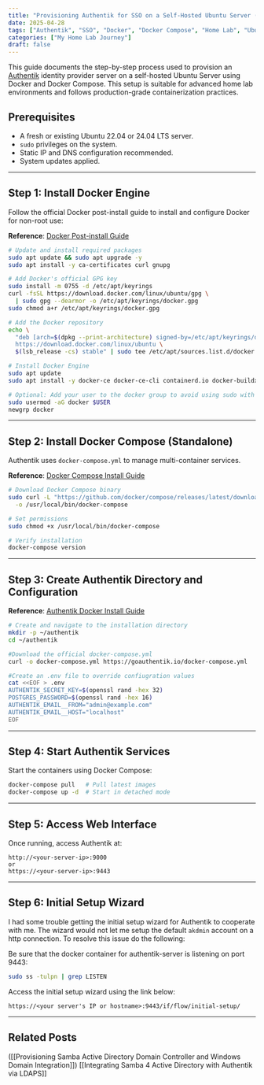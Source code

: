 ```yaml
---
title: "Provisioning Authentik for SSO on a Self-Hosted Ubuntu Server (Docker-Based)"
date: 2025-04-28
tags: ["Authentik", "SSO", "Docker", "Docker Compose", "Home Lab", "Ubuntu Server", "Authentication"]
categories: ["My Home Lab Journey"]
draft: false
---
```


This guide documents the step-by-step process used to provision an [Authentik](https://goauthentik.io) identity provider server on a self-hosted Ubuntu Server using Docker and Docker Compose. This setup is suitable for advanced home lab environments and follows production-grade containerization practices.

## Prerequisites

- A fresh or existing Ubuntu 22.04 or 24.04 LTS server.
- `sudo` privileges on the system.
- Static IP and DNS configuration recommended.
- System updates applied.

---

## Step 1: Install Docker Engine

Follow the official Docker post-install guide to install and configure Docker for non-root use:

**Reference**: [Docker Post-install Guide](https://docs.docker.com/engine/install/linux-postinstall/)

```bash
# Update and install required packages
sudo apt update && sudo apt upgrade -y
sudo apt install -y ca-certificates curl gnupg

# Add Docker's official GPG key
sudo install -m 0755 -d /etc/apt/keyrings
curl -fsSL https://download.docker.com/linux/ubuntu/gpg \
  | sudo gpg --dearmor -o /etc/apt/keyrings/docker.gpg
sudo chmod a+r /etc/apt/keyrings/docker.gpg

# Add the Docker repository
echo \
  "deb [arch=$(dpkg --print-architecture) signed-by=/etc/apt/keyrings/docker.gpg] \
  https://download.docker.com/linux/ubuntu \
  $(lsb_release -cs) stable" | sudo tee /etc/apt/sources.list.d/docker.list > /dev/null

# Install Docker Engine
sudo apt update
sudo apt install -y docker-ce docker-ce-cli containerd.io docker-buildx-plugin docker-compose-plugin

# Optional: Add your user to the docker group to avoid using sudo with every docker command
sudo usermod -aG docker $USER
newgrp docker
```

---

## Step 2: Install Docker Compose (Standalone)

Authentik uses `docker-compose.yml` to manage multi-container services.

**Reference**: [Docker Compose Install Guide](https://docker-docs.uclv.cu/compose/install/)

```bash
# Download Docker Compose binary
sudo curl -L "https://github.com/docker/compose/releases/latest/download/docker-compose-$(uname -s)-$(uname -m)" \
  -o /usr/local/bin/docker-compose

# Set permissions
sudo chmod +x /usr/local/bin/docker-compose

# Verify installation
docker-compose version
```

---

## Step 3: Create Authentik Directory and Configuration

**Reference**: [Authentik Docker Install Guide](https://docs.goauthentik.io/docs/install-config/install/docker-compose)

```bash
# Create and navigate to the installation directory
mkdir -p ~/authentik
cd ~/authentik

#Download the official docker-compose.yml
curl -o docker-compose.yml https://goauthentik.io/docker-compose.yml

#Create an .env file to override confiugration values
cat <<EOF > .env
AUTHENTIK_SECRET_KEY=$(openssl rand -hex 32)
POSTGRES_PASSWORD=$(openssl rand -hex 16)
AUTHENTIK_EMAIL__FROM="admin@example.com"
AUTHENTIK_EMAIL__HOST="localhost"
EOF
```

---

## Step 4: Start Authentik Services

Start the containers using Docker Compose:

```bash
docker-compose pull   # Pull latest images
docker-compose up -d  # Start in detached mode
```

---

## Step 5: Access Web Interface

Once running, access Authentik at:

```
http://<your-server-ip>:9000
or
https://<your-server-ip>:9443
```

---

## Step 6: Initial Setup Wizard

I had some trouble getting the initial setup wizard for Authentik to cooperate with me. The wizard would not let me setup the default `akdmin` account on a http connection. To resolve this issue do the following:

Be sure that the docker container for authentik-server is listening on port 9443:

```bash
sudo ss -tulpn | grep LISTEN
```

Access the initial setup wizard using the link below:

```
https://<your server's IP or hostname>:9443/if/flow/initial-setup/
```

---
## Related Posts

([[Provisioning Samba Active Directory Domain Controller and Windows Domain Integration]])
[[Integrating Samba 4 Active Directory with Authentik via LDAPS]]